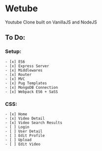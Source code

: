 # Wetube

Youtube Clone built on VanillaJS and NodeJS

## To Do:

### Setup:

    - [x] ES6
    - [x] Express Server
    - [x] Middlewares
    - [x] Router
    - [x] MVC
    - [x] Pug Templates
    - [x] MongoDB Connection
    - [x] Webpack ES6 + SaSS

### CSS:

    - [x] Home
    - [x] Video Detail
    - [x] Video Search Results
    - [ ] Login
    - [ ] User Detail
    - [ ] Edit Profile
    - [ ] Upload
    - [ ] Edit Video
